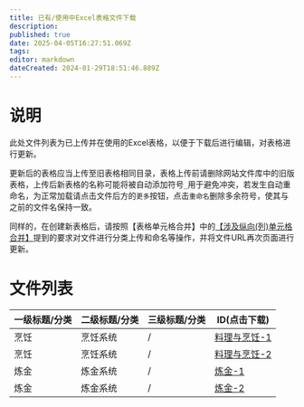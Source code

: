 ```yaml
---
title: 已有/使用中Excel表格文件下载
description: 
published: true
date: 2025-04-05T16:27:51.069Z
tags: 
editor: markdown
dateCreated: 2024-01-29T18:51:46.889Z
---
```


# 说明

此处文件列表为已上传并在使用的Excel表格，以便于下载后进行编辑，对表格进行更新。

更新后的表格应当上传至旧表格相同目录，表格上传前请删除网站文件库中的旧版表格，上传后新表格的名称可能将被自动添加符号`_`用于避免冲突，若发生自动重命名，为正常加载请点击文件后方的`更多`按钮，点击`重命名`删除多余符号，使其与之前的文件名保持一致。

同样的，在创建新表格后，请按照【表格单元格合并】中的[【涉及纵向(列)单元格合并】](/zh/extend-function/table-rowspan#%E6%B6%89%E5%8F%8A%E7%BA%B5%E5%90%91%E5%88%97%E5%8D%95%E5%85%83%E6%A0%BC%E5%90%88%E5%B9%B6)提到的要求对文件进行分类上传和命名等操作，并将文件URL再次页面进行更新。

# 文件列表

| 一级标题/分类 | 二级标题/分类 | 三级标题/分类 | ID(点击下载) |
| --- | --- | --- | --- |
| 烹饪 | 烹饪系统 | / | [料理与烹饪-1](/assets/zh_cn/excel/料理与烹饪/料理与烹饪-1.xlsx) |
| 烹饪 | 烹饪系统 | / | [料理与烹饪-2](/assets/zh_cn/excel/料理与烹饪/料理与烹饪-2.xlsx) |
| 炼金 | 炼金系统 | / | [炼金-1](/assets/zh_cn/excel/炼金与合成/炼金-1.xlsx) |
| 炼金 | 炼金系统 | / | [炼金-2](/assets/zh_cn/excel/炼金与合成/炼金-2.xlsx) |


<!-- | 相关音乐 | / | / | [相关音乐-1](/assets/zh_cn/excel/相关音乐/相关音乐-1.xlsx) | -->
